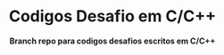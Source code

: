<div align=center>
    <h1>Codigos Desafio em C/C++</h1>
    <p> <b>Branch repo para codigos desafios escritos em C/C++</b> </p> 
</div>